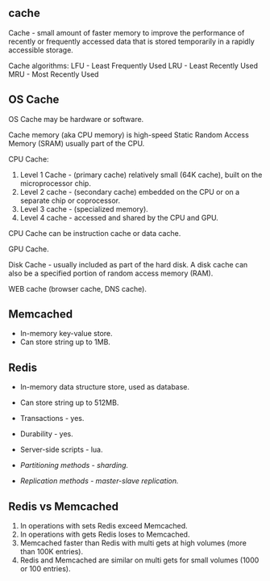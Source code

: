 cache
-

Cache - small amount of faster memory to improve the performance
of recently or frequently accessed data
that is stored temporarily in a rapidly accessible storage.

Cache algorithms:
LFU - Least Frequently Used
LRU - Least Recently Used
MRU - Most Recently Used

## OS Cache

OS Cache may be hardware or software.

Cache memory (aka CPU memory) is high-speed Static Random Access Memory (SRAM)
usually part of the CPU.

CPU Cache:
1) Level 1 Cache - (primary cache) relatively small (64K cache),
   built on the microprocessor chip.
2) Level 2 cache - (secondary cache) embedded on the CPU
   or on a separate chip or coprocessor.
3) Level 3 cache - (specialized memory).
4) Level 4 cache - accessed and shared by the CPU and GPU.

CPU Cache can be instruction cache or data cache.

GPU Cache.

Disk Cache - usually included as part of the hard disk.
A disk cache can also be a specified portion of random access memory (RAM).

WEB cache (browser cache, DNS cache).

## Memcached

* In-memory key-value store.
* Can store string up to 1MB.

## Redis

* In-memory data structure store, used as database.
* Can store string up to 512MB.
* Transactions - yes.
* Durability - yes.
* Server-side scripts - lua.

* *Partitioning methods - sharding.*
* *Replication methods - master-slave replication.*

## Redis vs Memcached

1. In operations with sets Redis exceed Memcached.
2. In operations with gets Redis loses to Memcached.
3. Memcached faster than Redis with multi gets at high volumes (more than 100K entries).
4. Redis and Memcached are similar on multi gets for small volumes (1000 or 100 entries).
